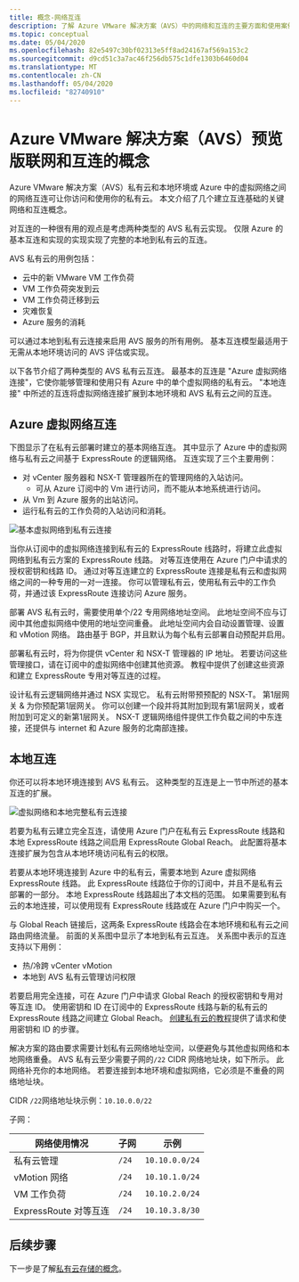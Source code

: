 ```yaml
---
title: 概念-网络互连
description: 了解 Azure VMware 解决方案（AVS）中的网络和互连的主要方面和使用案例
ms.topic: conceptual
ms.date: 05/04/2020
ms.openlocfilehash: 82e5497c30bf02313e5ff8ad24167af569a153c2
ms.sourcegitcommit: d9cd51c3a7ac46f256db575c1dfe1303b6460d04
ms.translationtype: MT
ms.contentlocale: zh-CN
ms.lasthandoff: 05/04/2020
ms.locfileid: "82740910"
---
```

# <a name="azure-vmware-solution-avs-preview-networking-and-interconnectivity-concepts"></a>Azure VMware 解决方案（AVS）预览版联网和互连的概念

Azure VMware 解决方案（AVS）私有云和本地环境或 Azure 中的虚拟网络之间的网络互连可让你访问和使用你的私有云。 本文介绍了几个建立互连基础的关键网络和互连概念。

对互连的一种很有用的观点是考虑两种类型的 AVS 私有云实现。 仅限 Azure 的基本互连和实现的实现实现了完整的本地到私有云的互连。

AVS 私有云的用例包括：
- 云中的新 VMware VM 工作负荷
- VM 工作负荷突发到云
- VM 工作负荷迁移到云
- 灾难恢复
- Azure 服务的消耗

 可以通过本地到私有云连接来启用 AVS 服务的所有用例。 基本互连模型最适用于无需从本地环境访问的 AVS 评估或实现。

以下各节介绍了两种类型的 AVS 私有云互连。  最基本的互连是 "Azure 虚拟网络连接"，它使你能够管理和使用只有 Azure 中的单个虚拟网络的私有云。 "本地连接" 中所述的互连将虚拟网络连接扩展到本地环境和 AVS 私有云之间的互连。

## <a name="azure-virtual-network-interconnectivity"></a>Azure 虚拟网络互连

下图显示了在私有云部署时建立的基本网络互连。 其中显示了 Azure 中的虚拟网络与私有云之间基于 ExpressRoute 的逻辑网络。 互连实现了三个主要用例：
- 对 vCenter 服务器和 NSX-T 管理器所在的管理网络的入站访问。
    - 可从 Azure 订阅中的 Vm 进行访问，而不能从本地系统进行访问。
- 从 Vm 到 Azure 服务的出站访问。
- 运行私有云的工作负荷的入站访问和消耗。

![基本虚拟网络到私有云连接](./media/concepts/adjacency-overview-drawing-single.png)

当你从订阅中的虚拟网络连接到私有云的 ExpressRoute 线路时，将建立此虚拟网络到私有云方案的 ExpressRoute 线路。 对等互连使用在 Azure 门户中请求的授权密钥和线路 ID。 通过对等互连建立的 ExpressRoute 连接是私有云和虚拟网络之间的一种专用的一对一连接。 你可以管理私有云，使用私有云中的工作负荷，并通过该 ExpressRoute 连接访问 Azure 服务。

部署 AVS 私有云时，需要使用单个/22 专用网络地址空间。 此地址空间不应与订阅中其他虚拟网络中使用的地址空间重叠。 此地址空间内会自动设置管理、设置和 vMotion 网络。 路由基于 BGP，并且默认为每个私有云部署自动预配并启用。

部署私有云时，将为你提供 vCenter 和 NSX-T 管理器的 IP 地址。 若要访问这些管理接口，请在订阅中的虚拟网络中创建其他资源。 教程中提供了创建这些资源和建立 ExpressRoute 专用对等互连的过程。

设计私有云逻辑网络并通过 NSX 实现它。 私有云附带预预配的 NSX-T。 第1层网关 & 为你预配第1层网关。 你可以创建一个段并将其附加到现有第1层网关，或者附加到可定义的新第1层网关。 NSX-T 逻辑网络组件提供工作负载之间的中东连接，还提供与 internet 和 Azure 服务的北南部连接。 

## <a name="on-premises-interconnectivity"></a>本地互连

你还可以将本地环境连接到 AVS 私有云。 这种类型的互连是上一节中所述的基本互连的扩展。

![虚拟网络和本地完整私有云连接](./media/concepts/adjacency-overview-drawing-double.png)

若要为私有云建立完全互连，请使用 Azure 门户在私有云 ExpressRoute 线路和本地 ExpressRoute 线路之间启用 ExpressRoute Global Reach。 此配置将基本连接扩展为包含从本地环境访问私有云的权限。

若要从本地环境连接到 Azure 中的私有云，需要本地到 Azure 虚拟网络 ExpressRoute 线路。 此 ExpressRoute 线路位于你的订阅中，并且不是私有云部署的一部分。 本地 ExpressRoute 线路超出了本文档的范围。 如果需要到私有云的本地连接，可以使用现有 ExpressRoute 线路或在 Azure 门户中购买一个。

与 Global Reach 链接后，这两条 ExpressRoute 线路会在本地环境和私有云之间路由网络流量。 前面的关系图中显示了本地到私有云互连。 关系图中表示的互连支持以下用例：

- 热/冷跨 vCenter vMotion
- 本地到 AVS 私有云管理访问权限

若要启用完全连接，可在 Azure 门户中请求 Global Reach 的授权密钥和专用对等互连 ID。 使用密钥和 ID 在订阅中的 ExpressRoute 线路与新的私有云的 ExpressRoute 线路之间建立 Global Reach。 [创建私有云的教程](tutorial-create-private-cloud.md)提供了请求和使用密钥和 ID 的步骤。

解决方案的路由要求需要计划私有云网络地址空间，以便避免与其他虚拟网络和本地网络重叠。 AVS 私有云至少需要子网的`/22` CIDR 网络地址块，如下所示。 此网络补充你的本地网络。 若要连接到本地环境和虚拟网络，它必须是不重叠的网络地址块。

CIDR `/22`网络地址块示例：`10.10.0.0/22`

子网：

| 网络使用情况             | 子网 | 示例        |
| ------------------------- | ------ | -------------- |
| 私有云管理            | `/24`    | `10.10.0.0/24`   |
| vMotion 网络       | `/24`    | `10.10.1.0/24`   |
| VM 工作负荷 | `/24`   | `10.10.2.0/24`   |
| ExpressRoute 对等互连 | `/24`    | `10.10.3.8/30`   |

## <a name="next-steps"></a>后续步骤 

下一步是了解[私有云存储的概念](concepts-storage.md)。

<!-- LINKS - external -->
[enable Global Reach]: https://docs.microsoft.com/azure/expressroute/expressroute-howto-set-global-reach

<!-- LINKS - internal -->

